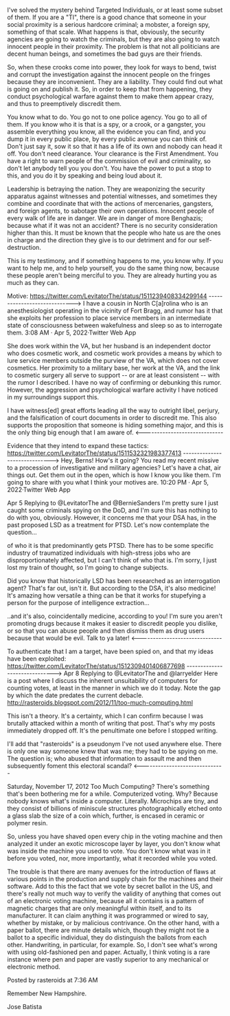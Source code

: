 
I've solved the mystery behind Targeted Individuals, or at least some subset of them. If you are a "TI", there is a good chance that someone in your social proximity is a serious hardcore criminal; a mobster, a foreign spy, something of that scale. What happens is that, obviously, the security agencies are going to watch the criminals, but they are also going to watch innocent people in their proximity. The problem is that not all politicians are decent human beings, and sometimes the bad guys are their friends.

So, when these crooks come into power, they look for ways to bend, twist and corrupt the investigation against the innocent people on the fringes because they are inconvenient. They are a liability. They could find out what is going on and publish it. So, in order to keep that from happening, they conduct psychological warfare against them to make them appear crazy, and thus to preemptively discredit them.

You know what to do. You go not to one police agency. You go to all of them. If you know who it is that is a spy, or a crook, or a gangster, you assemble everything you know, all the evidence you can find, and you dump it in every public place, by every public avenue you can think of. Don't just say it, sow it so that it has a life of its own and nobody can head it off. You don't need clearance. Your clearance is the First Amendment. You have a right to warn people of the commission of evil and criminality, so don't let anybody tell you you don't. You have the power to put a stop to this, and you do it by speaking and being loud about it.

Leadership is betraying the nation. They are weaponizing the security apparatus against witnesses and potential witnesses, and sometimes they combine and coordinate that with the actions of mercenaries, gangsters, and foreign agents, to sabotage their own operations. Innocent people of every walk of life are in danger. We are in danger of more Benghazis; because what if it was not an accident? There is no security consideration higher than this. It must be known that the people who hate us are the ones in charge and the direction they give is to our detriment and for our self-destruction.

This is my testimony, and if something happens to me, you know why. If you want to help me, and to help yourself, you do the same thing now, because these people aren't being merciful to you. They are already hurting you as much as they can.


Motive:
https://twitter.com/LevitatorThe/status/1511239408334299144
----------------------------->
I have a cousin in North C[a]rolina who is an anesthesiologist operating in the vicinity of Fort Bragg, and rumor has it that she exploits her profession to place service members in an intermediate state of consciousness between wakefulness and sleep so as to interrogate them.
3:08 AM · Apr 5, 2022·Twitter Web App

She does work within the VA, but her husband is an independent doctor who does cosmetic work, and cosmetic work provides a means by which to lure service members outside the purview of the VA, which does not cover cosmetics. Her proximity to a military base, her work at the VA, and the link to cosmetic surgery all serve to support -- or are at least consistent -- with the rumor I described. I have no way of confirming or debunking this rumor. However, the aggression and psychological warfare activity I have noticed in my surroundings support this.

I have witness[ed] great efforts leading all the way to outright libel, perjury, and the falsification of court documents in order to discredit me. This also supports the proposition that someone is hiding something major, and this is the only thing big enough that I am aware of.
<-----------------------------


Evidence that they intend to expand these tactics:
https://twitter.com/LevitatorThe/status/1511532321983377413
------------------------------>
Hey, Berns! How's it going? You read my recent missive to a procession of investigative and military agencies? Let's have a chat, air things out. Get them out in the open, which is how I know you like them. I'm going to share with you what I think your motives are.
10:20 PM · Apr 5, 2022·Twitter Web App

Apr 5
Replying to 
@LevitatorThe
 and 
@BernieSanders
I'm pretty sure I just caught some criminals spying on the DoD, and I'm sure this has nothing to do with you, obviously. However, it concerns me that your DSA has, in the past proposed LSD as a treatment for PTSD. Let's now contemplate the question...

of who it is that predominantly gets PTSD. There has to be some specific industry of traumatized individuals with high-stress jobs who are disproportionately affected, but I can't think of who that is. I'm sorry, I just lost my train of thought, so I'm going to change subjects.

Did you know that historically LSD has been researched as an interrogation agent? That's far out, isn't it. But according to the DSA, it's also medicine! It's amazing how versatile a thing can be that it works for stupefying a person for the purpose of intelligence extraction...

..and it's also, coincidentally medicine, according to you! I'm sure you aren't promoting drugs because it makes it easier to discredit people you dislike, or so that you can abuse people and then dismiss them as drug users because that would be evil. Talk to ya later!
<------------------------------

To authenticate that I am a target, have been spied on, and that my ideas have been exploited:
https://twitter.com/LevitatorThe/status/1512309401406877698
------------------------------>
Apr 8
Replying to 
@LevitatorThe
 and 
@larryelder
Here is a post where I discuss the inherent unsuitability of computers for counting votes, at least in the manner in which we do it today. Note the gap by which the date predates the current debacle. http://rasteroids.blogspot.com/2012/11/too-much-computing.html

This isn't a theory. It's a certainty, which I can confirm because I was brutally attacked within a month of writing that post. That's why my posts immediately dropped off. It's the penultimate one before I stopped writing.

I'll add that "rasteroids" is a pseudonym I've not used anywhere else. There is only one way someone knew that was me; they had to be spying on me. The question is; who abused that information to assault me and then subsequently foment this electoral scandal?
<------------------------------


Saturday, November 17, 2012
Too Much Computing?
There's something that's been bothering me for a while. Computerized voting. Why? Because nobody knows what's inside a computer. Literally. Microchips are tiny, and they consist of billions of miniscule structures photographically etched onto a glass slab the size of a coin which, further, is encased in ceramic or polymer resin.

So, unless you have shaved open every chip in the voting machine and then analyzed it under an exotic microscope layer by layer, you don't know what was inside the machine you used to vote. You don't know what was in it before you voted, nor, more importantly, what it recorded while you voted.

The trouble is that there are many avenues for the introduction of flaws at various points in the production and supply chain for the machines and their software. Add to this the fact that we vote by secret ballot in the US, and there's really not much way to verify the validity of anything that comes out of an electronic voting machine, because all it contains is a pattern of magnetic charges that are only meaningful within itself, and to its manufacturer. It can claim anything it was programmed or wired to say, whether by mistake, or by malicious contrivance. On the other hand, with a paper ballot, there are minute details which, though they might not tie a ballot to a specific individual, they do distinguish the ballots from each other. Handwriting, in particular, for example. So, I don't see what's wrong with using old-fashioned pen and paper. Actually, I think voting is a rare instance where pen and paper are vastly superior to any mechanical or electronic method.

Posted by rasteroids at 7:36 AM  


Remember New Hampshire.

Jose Batista






